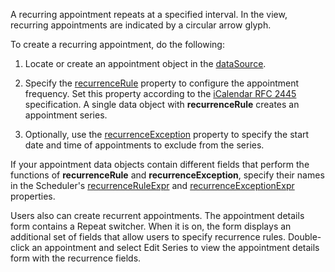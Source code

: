 A recurring appointment repeats at a specified interval. In the view, recurring appointments are indicated by a circular arrow glyph.

To create a recurring appointment, do the following:

1. Locate or create an appointment object in the [dataSource](/Documentation/ApiReference/UI_Components/dxScheduler/Configuration/#dataSource). 

2. Specify the [recurrenceRule](/Documentation/ApiReference/Common/Object_Structures/dxSchedulerAppointment/#recurrenceRule) property to configure the appointment frequency. Set this property according to the <a href="http://tools.ietf.org/html/rfc2445#section-4.3.10" target="_blank">iCalendar RFC 2445</a> specification. A single data object with **recurrenceRule** creates an appointment series.

1. Optionally, use the [recurrenceException](/Documentation/ApiReference/Common/Object_Structures/dxSchedulerAppointment/#recurrenceException) property to specify the start date and time of appointments to exclude from the series.

If your appointment data objects contain different fields that perform the functions of **recurrenceRule** and **recurrenceException**, specify their names in the Scheduler's [recurrenceRuleExpr](/Documentation/ApiReference/UI_Components/dxScheduler/Configuration/#recurrenceRuleExpr) and [recurrenceExceptionExpr](/Documentation/ApiReference/UI_Components/dxScheduler/Configuration/#recurrenceExceptionExpr) properties.

Users also can create recurrent appointments. The appointment details form contains a Repeat switcher. When it is on, the form displays an additional set of fields that allow users to specify recurrence rules. Double-click an appointment and select Edit Series to view the appointment details form with the recurrence fields.
